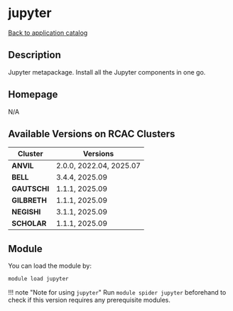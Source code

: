 # jupyter

[Back to application catalog](../app_catalog.md)

## Description

Jupyter metapackage. Install all the Jupyter components in one go.

## Homepage

N/A

## Available Versions on RCAC Clusters

|Cluster|Versions|
|---|---|
**ANVIL**|2.0.0, 2022.04, 2025.07
**BELL**|3.4.4, 2025.09
**GAUTSCHI**|1.1.1, 2025.09
**GILBRETH**|1.1.1, 2025.09
**NEGISHI**|3.1.1, 2025.09
**SCHOLAR**|1.1.1, 2025.09

## Module

You can load the module by:

```bash
module load jupyter
```

!!! note "Note for using `jupyter`"
    Run `module spider jupyter` beforehand to check if this version requires any prerequisite modules.
